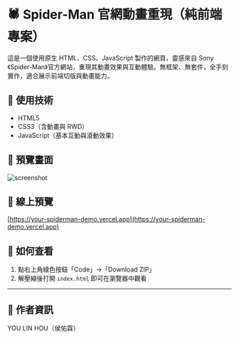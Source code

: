 # 🕷️ Spider-Man 官網動畫重現（純前端專案）

這是一個使用原生 HTML、CSS、JavaScript 製作的網頁，靈感來自 Sony《Spider-Man》官方網站，重現其動畫效果與互動體驗。無框架、無套件，全手刻實作，適合展示前端切版與動畫能力。

## 🔧 使用技術
- HTML5
- CSS3（含動畫與 RWD）
- JavaScript（基本互動與滾動效果）

## 📸 預覽畫面
![screenshot](https://i.imgur.com/5JZcA3L.png)

## 🚀 線上預覽
[https://your-spiderman-demo.vercel.app](https://your-spiderman-demo.vercel.app)

## 📁 如何查看
1. 點右上角綠色按鈕「Code」→「Download ZIP」
2. 解壓縮後打開 `index.html` 即可在瀏覽器中觀看

---

## 👤 作者資訊
YOU LIN HOU（侯佑霖） 
